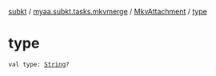 [subkt](../../index.md) / [myaa.subkt.tasks.mkvmerge](../index.md) / [MkvAttachment](index.md) / [type](./type.md)

# type

`val type: `[`String`](https://kotlinlang.org/api/latest/jvm/stdlib/kotlin/-string/index.html)`?`